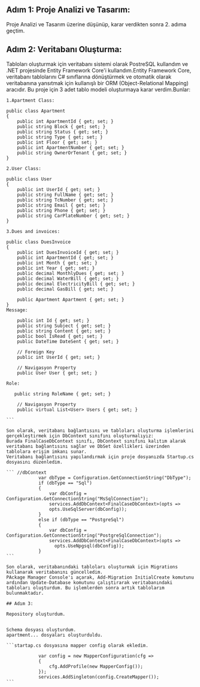 
## Adım 1: Proje Analizi ve Tasarım: 
Proje Analizi ve Tasarım üzerine düşünüp, karar verdikten sonra 2. adıma geçtim.
## Adım 2: Veritabanı Oluşturma:
Tabloları oluşturmak için veritabanı sistemi olarak PostreSQL kullandım ve .NET projesinde Entity Framework Core'i kullandım.Entity Framework Core, veritabanı tablolarını C# sınıflarına dönüştürmek ve otomatik olarak veritabanına yansıtmak için kullanışlı bir ORM (Object-Relational Mapping) aracıdır. Bu proje için 3 adet tablo modeli oluşturmaya karar verdim.Bunlar:
````
1.Apartment Class:

public class Apartment
{
    public int ApartmentId { get; set; }
    public string Block { get; set; }
    public string Status { get; set; }
    public string Type { get; set; }
    public int Floor { get; set; }
    public int ApartmentNumber { get; set; }
    public string OwnerOrTenant { get; set; }
}

2.User Class:

public class User
{
    public int UserId { get; set; }
    public string FullName { get; set; }
    public string TcNumber { get; set; }
    public string Email { get; set; }
    public string Phone { get; set; }
    public string CarPlateNumber { get; set; }
}

3.Dues and invoices:

public class DuesInvoice
{
    public int DuesInvoiceId { get; set; }
    public int ApartmentId { get; set; }
    public int Month { get; set; }
    public int Year { get; set; }
    public decimal MonthlyDues { get; set; }
    public decimal WaterBill { get; set; }
    public decimal ElectricityBill { get; set; }
    public decimal GasBill { get; set; }

    public Apartment Apartment { get; set; }
}
Message:

    public int Id { get; set; }
    public string Subject { get; set; }
    public string Content { get; set; }
    public bool IsRead { get; set; }
    public DateTime DateSent { get; set; }

    // Foreign Key
    public int UserId { get; set; }

    // Navigasyon Property
    public User User { get; set; }

Role:

   public string RoleName { get; set; }

    // Navigasyon Property
    public virtual List<User> Users { get; set; }

```

Son olarak, veritabanı bağlantısını ve tabloları oluşturma işlemlerini gerçekleştirmek için DbContext sınıfını oluşturmalıyız:
Burada FinalCaseDbContext sınıfı, DbContext sınıfını kalıtım alarak veritabanı bağlantısını sağlar ve DbSet özellikleri üzerinden tablolara erişim imkanı sunar.
Veritabanı bağlantısını yapılandırmak için proje dosyanızda Startup.cs dosyasını düzenledim.

``` //dbContext
            var dbType = Configuration.GetConnectionString("DbType");
            if (dbType == "Sql")
            {
                var dbConfig = Configuration.GetConnectionString("MsSqlConnection");
                services.AddDbContext<FinalCaseDbContext>(opts =>
                opts.UseSqlServer(dbConfig));
            }
            else if (dbType == "PostgreSql")
            {
                var dbConfig = Configuration.GetConnectionString("PostgreSqlConnection");
                services.AddDbContext<FinalCaseDbContext>(opts =>
                  opts.UseNpgsql(dbConfig));
            }
```

Son olarak, veritabanındaki tabloları oluşturmak için Migrations kullanarak veritabanını güncelledim.
PAckage Manager Console'ı açarak, Add-Migration InitialCreate komutunu ardından Update-Database komutunu çalıştırarak veritabanındaki tabloları oluşturdum. Bu işlemlerden sonra artık tablolarım bulunmaktadır.

## Adım 3: 

Repository oluşturdum.


Schema dosyası oluşturdum.
apartment... dosyaları oluşturduldu.

```startap.cs dosyasına mapper config olarak ekledim.

            var config = new MapperConfiguration(cfg =>
            {
                cfg.AddProfile(new MapperConfig());
            });
            services.AddSingleton(config.CreateMapper());
```